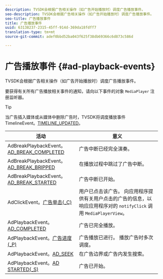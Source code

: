```yaml
---
description: TVSDK会根据广告相关操作（如广告开始播放时）调度广告播放事件。
seo-description: TVSDK会根据广告相关操作（如广告开始播放时）调度广告播放事件。
seo-title: 广告播放事件
title: 广告播放事件
uuid: 63138237-2315-45ff-914d-369da18fdff7
translation-type: tm+mt
source-git-commit: adef0bbd52ba043f625f38db69366c6d873c586d

---
```



# 广告播放事件 {#ad-playback-events}

TVSDK会根据广告相关操作（如广告开始播放时）调度广告播放事件。

要获得有关所有广告播放相关事件的通知，请向以下事件的对象 `MediaPlayer` 注册监听器。

>[!TIP]
>
>当广告插入媒体或从媒体中删除广告时，TVSDK将调度播放事件TimelineEvent。[TIMELINE_UPDATED](https://help.adobe.com/en_US/primetime/api/psdk/asdoc-dhls_1.4/com/adobe/mediacore/events/TimelineEvent.html#TIMELINE_UPDATED)。

| 活动 | 意义 |
|---|---|
| AdBreakPlaybackEvent。[AD_BREAK_COMPLETED](https://help.adobe.com/en_US/primetime/api/psdk/asdoc-dhls_1.4/com/adobe/mediacore/events/AdBreakPlaybackEvent.html#AD_BREAK_COMPLETED) | 广告中断已经完全演奏。 |
| AdBreakPlaybackEvent。[AD_BREAK_BRIPPED](https://help.adobe.com/en_US/primetime/api/psdk/asdoc-dhls_1.4/com/adobe/mediacore/events/AdBreakPlaybackEvent.html#AD_BREAK_SKIPPED) | 在播放过程中跳过了广告中断。 |
| AdBreakPlaybackEvent。[AD_BREAK_STARTED](https://help.adobe.com/en_US/primetime/api/psdk/asdoc-dhls_1.4/com/adobe/mediacore/events/AdBreakPlaybackEvent.html#AD_BREAK_STARTED) | 广告中断已开始。 |
| AdClickEvent。[广告单击(_C)](https://help.adobe.com/en_US/primetime/api/psdk/asdoc-dhls_1.4/com/adobe/mediacore/events/AdClickEvent.html#AD_CLICK) | 用户已点击该广告。 向应用程序提供有关用户点击的广告的信息，以响应应用程序对的 `notifyClick` 调用 `MediaPlayerView`。 |
| AdPlaybackEvent。[AD_COMPLETED](https://help.adobe.com/en_US/primetime/api/psdk/asdoc-dhls_1.4/com/adobe/mediacore/events/AdPlaybackEvent.html#AD_COMPLETED) | 广告已完全播放。 |
| AdPlaybackEvent。[广告进度(_P)](https://help.adobe.com/en_US/primetime/api/psdk/asdoc-dhls_1.4/com/adobe/mediacore/events/AdPlaybackEvent.html#AD_PROGRESS) | 广告播放已进行。 播放广告时多次调度。 |
| AdPlaybackEvent。[AD_SEEK](https://help.adobe.com/en_US/primetime/api/psdk/asdoc-dhls_1.4/com/adobe/mediacore/events/AdPlaybackEvent.html#AD_STARTED) | 在广告边界或广告内发生搜索。 |
| AdPlaybackEvent。[AD STARTED(_S)](https://help.adobe.com/en_US/primetime/api/psdk/asdoc-dhls_1.4/com/adobe/mediacore/events/AdPlaybackEvent.html#AD_STARTED) | 广告已开始。 |
